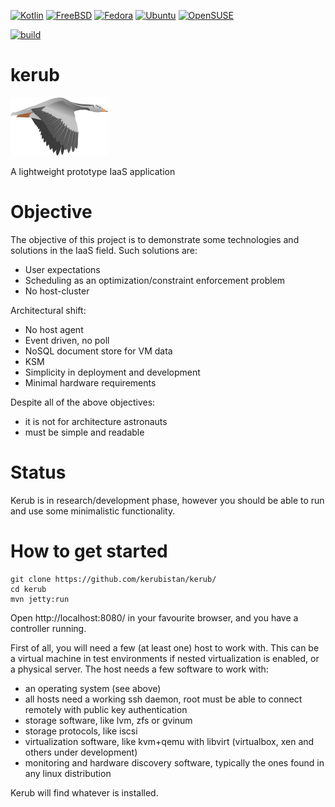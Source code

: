 [![Kotlin](https://img.shields.io/badge/kotlin-1.0.6-blue.svg)](http://kotlinlang.org)
[![FreeBSD](https://img.shields.io/badge/FreeBSD-10+-red.svg)](http://freebsd.org)
[![Fedora](https://img.shields.io/badge/Fedora-20+-blue.svg)](https://getfedora.org/)
[![Ubuntu](https://img.shields.io/badge/Ubuntu-14+-red.svg)](http://ubuntu.com)
[![OpenSUSE](https://img.shields.io/badge/OpenSUSE-13+-green.svg)](http://opensuse.org)

[![build](https://img.shields.io/travis/kerubistan/kerub.svg)](https://travis-ci.org/kerubistan/kerub)

kerub
=====

![Logo](https://raw.githubusercontent.com/K0zka/kerub/master/src/main/webapp/img/kerub.png)

A lightweight prototype IaaS application


Objective
=======

The objective of this project is to demonstrate some technologies and solutions in the IaaS field.
Such solutions are:
 * User expectations
 * Scheduling as an optimization/constraint enforcement problem
 * No host-cluster

Architectural shift:
 * No host agent
 * Event driven, no poll
 * NoSQL document store for VM data
 * KSM
 * Simplicity in deployment and development
 * Minimal hardware requirements

Despite all of the above objectives:
 * it is not for architecture astronauts
 * must be simple and readable

Status
=======

Kerub is in research/development phase, however you should be able to run and use some minimalistic functionality.

How to get started
=======

``` 
git clone https://github.com/kerubistan/kerub/
cd kerub
mvn jetty:run
```

Open http://localhost:8080/ in your favourite browser, and you have a controller running.

First of all, you will need a few (at least one) host to work with. This can be a virtual machine in test environments if nested virtualization is enabled, or a physical server.
The host needs a few software to work with:
 * an operating system (see above)
 * all hosts need a working ssh daemon, root must be able to connect remotely with public key authentication
 * storage software, like lvm, zfs or gvinum
 * storage protocols, like iscsi
 * virtualization software, like kvm+qemu with libvirt (virtualbox, xen and others under development)
 * monitoring and hardware discovery software, typically the ones found in any linux distribution

Kerub will find whatever is installed.

